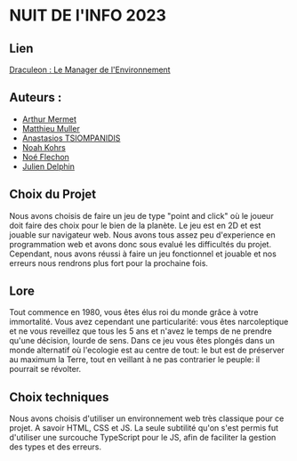 # NUIT DE l'INFO 2023
## Lien 
[Draculeon : Le Manager de l'Environnement](https://noahkohrs.github.io/NUIT-DE-L-INFO-2023/)

## Auteurs :
- [Arthur Mermet](https://github.com/DNSJambon)
- [Matthieu Muller](https://github.com/Arion1771)
- [Anastasios TSIOMPANIDIS]()
- [Noah Kohrs](https://github.com/noahkohrs)
- [Noé Flechon]()
- [Julien Delphin]()


## Choix du Projet
Nous avons choisis de faire un jeu de type "point and click" où le joueur doit faire des choix pour le bien de la planète.
Le jeu est en 2D et est jouable sur navigateur web.
Nous avons tous assez peu d'experience en programmation web et avons donc sous evalué les difficultés du projet.
Cependant, nous avons réussi à faire un jeu fonctionnel et jouable et nos erreurs nous rendrons plus fort pour la prochaine fois.

## Lore
Tout commence en 1980, vous êtes élus roi du monde grâce à votre immortalité.
Vous avez cependant une particularité: vous êtes narcoleptique et ne vous reveillez que tous les 5 ans et n'avez le temps de ne prendre qu'une décision, lourde de sens.
Dans ce jeu vous êtes plongés dans un monde alternatif où l'ecologie est au centre de tout: le but est de préserver au maximum la Terre, tout en veillant à ne pas contrarier le peuple: il pourrait se révolter.

## Choix techniques
Nous avons choisis d'utiliser un environnement web très classique pour ce projet. A savoir HTML, CSS et JS.
La seule subtilité qu'on s'est permis fut d'utiliser une surcouche TypeScript pour le JS, afin de faciliter la gestion des types et des erreurs.

